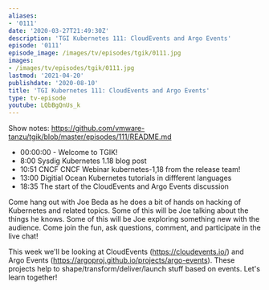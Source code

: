 ```yaml
---
aliases:
- '0111'
date: '2020-03-27T21:49:30Z'
description: 'TGI Kubernetes 111: CloudEvents and Argo Events'
episode: '0111'
episode_image: /images/tv/episodes/tgik/0111.jpg
images:
- /images/tv/episodes/tgik/0111.jpg
lastmod: '2021-04-20'
publishdate: '2020-08-10'
title: 'TGI Kubernetes 111: CloudEvents and Argo Events'
type: tv-episode
youtube: LQbBgQnUs_k
---
```


Show notes: https://github.com/vmware-tanzu/tgik/blob/master/episodes/111/README.md

- 00:00:00 - Welcome to TGIK!
- 8:00 Sysdig Kubernetes 1.18 blog post
- 10:51 CNCF CNCF Webinar kubernetes-1,18 from the release team!
- 13:00 Digitial Ocean Kubernetes tutorials in diffferent languages
- 18:35 The start of the CloudEvents and Argo Events discussion

Come hang out with Joe Beda as he does a bit of hands on hacking of Kubernetes and related topics. Some of this will be Joe talking about the things he knows. Some of this will be Joe exploring something new with the audience. Come join the fun, ask questions, comment, and participate in the live chat!

This week we&#39;ll be looking at CloudEvents (https://cloudevents.io/) and Argo Events (https://argoproj.github.io/projects/argo-events).  These projects help to shape/transform/deliver/launch stuff based on events.  Let&#39;s learn together!